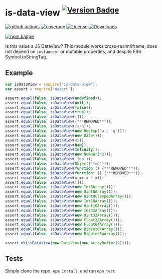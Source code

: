 # is-data-view <sup>[![Version Badge][npm-version-svg]][package-url]</sup>

[![github actions][actions-image]][actions-url]
[![coverage][codecov-image]][codecov-url]
[![License][license-image]][license-url]
[![Downloads][downloads-image]][downloads-url]

[![npm badge][npm-badge-png]][package-url]

Is this value a JS DataView? This module works cross-realm/iframe, does not depend on `instanceof` or mutable properties, and despite ES6 Symbol.toStringTag.

## Example

```js
var isDataView = require('is-data-view');
var assert = require('assert');

assert.equal(false, isDataView(undefined));
assert.equal(false, isDataView(null));
assert.equal(false, isDataView(false));
assert.equal(false, isDataView(true));
assert.equal(false, isDataView([]));
assert.equal(false, isDataView({***REMOVED***));
assert.equal(false, isDataView(/a/g));
assert.equal(false, isDataView(new RegExp('a', 'g')));
assert.equal(false, isDataView(new Date()));
assert.equal(false, isDataView(42));
assert.equal(false, isDataView(NaN));
assert.equal(false, isDataView(Infinity));
assert.equal(false, isDataView(new Number(42)));
assert.equal(false, isDataView('foo'));
assert.equal(false, isDataView(Object('foo')));
assert.equal(false, isDataView(function () {***REMOVED***));
assert.equal(false, isDataView(function* () {***REMOVED***));
assert.equal(false, isDataView(x => x * x));
assert.equal(false, isDataView([]));
assert.equal(false, isDataView(new Int8Array()));
assert.equal(false, isDataView(new Uint8Array()));
assert.equal(false, isDataView(new Uint8ClampedArray()));
assert.equal(false, isDataView(new Int16Array()));
assert.equal(false, isDataView(new Uint16Array()));
assert.equal(false, isDataView(new Int32Array()));
assert.equal(false, isDataView(new Uint32Array()));
assert.equal(false, isDataView(new Float32Array()));
assert.equal(false, isDataView(new Float64Array()));
assert.equal(false, isDataView(new BigInt64Array()));
assert.equal(false, isDataView(new BigUint64Array()));

assert.ok(isDataView(new DataView(new ArrayBuffer(0))));
```

## Tests
Simply clone the repo, `npm install`, and run `npm test`

[package-url]: https://npmjs.org/package/is-data-view
[npm-version-svg]: https://versionbadg.es/inspect-js/is-data-view.svg
[deps-svg]: https://david-dm.org/inspect-js/is-data-view.svg
[deps-url]: https://david-dm.org/inspect-js/is-data-view
[dev-deps-svg]: https://david-dm.org/inspect-js/is-data-view/dev-status.svg
[dev-deps-url]: https://david-dm.org/inspect-js/is-data-view#info=devDependencies
[npm-badge-png]: https://nodei.co/npm/is-data-view.png?downloads=true&stars=true
[license-image]: https://img.shields.io/npm/l/is-data-view.svg
[license-url]: LICENSE
[downloads-image]: https://img.shields.io/npm/dm/is-data-view.svg
[downloads-url]: https://npm-stat.com/charts.html?package=is-data-view
[codecov-image]: https://codecov.io/gh/inspect-js/is-data-view/branch/main/graphs/badge.svg
[codecov-url]: https://app.codecov.io/gh/inspect-js/is-data-view/
[actions-image]: https://img.shields.io/endpoint?url=https://github-actions-badge-u3jn4tfpocch.runkit.sh/inspect-js/is-data-view
[actions-url]: https://github.com/inspect-js/is-data-view/actions
